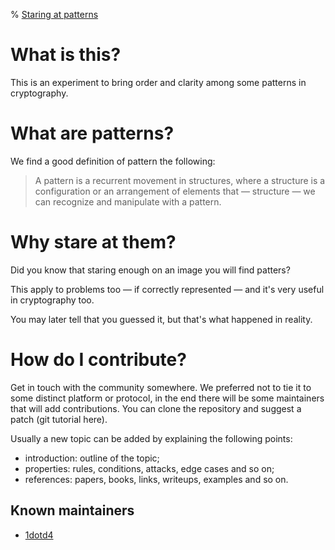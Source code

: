 % <a href="/">Staring at patterns</a>

# What is this?

This is an experiment to bring order and clarity among some patterns in cryptography.

# What are patterns?

We find a good definition of pattern the following:

> A pattern is a recurrent movement in structures, where a structure is a configuration or an arrangement of elements that — structure — we can recognize and manipulate with a pattern.

# Why stare at them?

Did you know that staring enough on an image you will find patters?

This apply to problems too — if correctly represented — and it's very useful in cryptography too.

You may later tell that you guessed it, but that's what happened in reality.

# How do I contribute?

Get in touch with the community somewhere. We preferred not to tie it to some distinct platform or protocol, in the end there will be some maintainers that will add contributions. You can clone the repository and suggest a patch (git tutorial here).

Usually a new topic can be added by explaining the following points:

- introduction: outline of the topic;
- properties: rules, conditions, attacks, edge cases and so on;
- references: papers, books, links, writeups, examples and so on.

## Known maintainers

- [1dotd4](https://1dotd4.github.io/)


